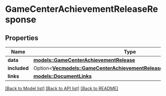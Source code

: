 # GameCenterAchievementReleaseResponse

## Properties

Name | Type | Description | Notes
------------ | ------------- | ------------- | -------------
**data** | [**models::GameCenterAchievementRelease**](GameCenterAchievementRelease.md) |  | 
**included** | Option<[**Vec<models::GameCenterAchievementReleasesResponseIncludedInner>**](GameCenterAchievementReleasesResponse_included_inner.md)> |  | [optional]
**links** | [**models::DocumentLinks**](DocumentLinks.md) |  | 

[[Back to Model list]](../README.md#documentation-for-models) [[Back to API list]](../README.md#documentation-for-api-endpoints) [[Back to README]](../README.md)


